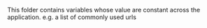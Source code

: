 This folder contains variables whose value are constant across the application.
e.g. a list of commonly used urls
